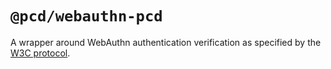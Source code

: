 # `@pcd/webauthn-pcd`

A wrapper around WebAuthn authentication verification as specified by the [W3C protocol](https://www.w3.org/TR/webauthn-2/#sctn-verifying-assertion).

